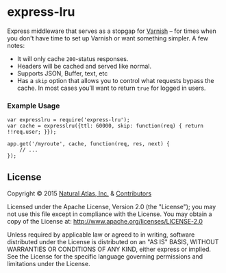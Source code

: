 # express-lru

Express middleware that serves as a stopgap for [Varnish](http://en.wikipedia.org/wiki/Varnish_%28software%29) – for times when you don't have time to set up Varnish or want something simpler. A few notes:

 - It will only cache `200`-status responses.
 - Headers will be cached and served like normal.
 - Supports JSON, Buffer, text, etc
 - Has a `skip` option that allows you to control what requests bypass the cache. In most cases you’ll want to return `true` for logged in users.

### Example Usage

```
var expresslru = require('express-lru');
var cache = expresslru({ttl: 60000, skip: function(req) { return !!req.user; }});

app.get('/myroute', cache, function(req, res, next) {
    // ...
});
```

## License

Copyright &copy; 2015 [Natural Atlas, Inc.](https://github.com/naturalatlas) & [Contributors](https://github.com/naturalatlas/express-lru/graphs/contributors)

Licensed under the Apache License, Version 2.0 (the "License"); you may not use this file except in compliance with the License. You may obtain a copy of the License at: http://www.apache.org/licenses/LICENSE-2.0

Unless required by applicable law or agreed to in writing, software distributed under the License is distributed on an "AS IS" BASIS, WITHOUT WARRANTIES OR CONDITIONS OF ANY KIND, either express or implied. See the License for the specific language governing permissions and limitations under the License.

